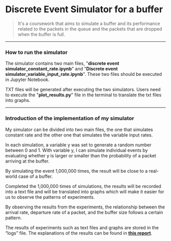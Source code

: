 Discrete Event Simulator for a buffer
=============
> It's a coursework that aims to simulate a buffer and its performance related to the packets in the queue and the packets that are dropped when the buffer is full.

----------
### How to run the simulator
The simulator contains two main files, "**discrete event simulator_constant_rate.ipynb**" and "**Discrete event simulator_variable_input_rate.ipynb**".
These two files should be executed in Jupyter Notebook.

TXT files will be generated after executing the two simulators. Users need to execute the "**plot_results.py**" file in the terminal to translate the txt files into graphs.

----------
### Introduction of the implementation of my simulator
My simulator can be divided into two main files, the one that simulates constant rate and the other one that simulates the variable input rates. 

In each simulation, a variable y was set to generate a random number between 0 and 1. With variable y, I can simulate individual events by evaluating whether y is larger or smaller than the probability of a packet arriving at the buffer.

By simulating the event 1,000,000 times, the result will be close to a real-world case of a buffer. 

Completed the 1,000,000 times of simulations, the results will be recorded into a text file and will be translated into graphs which will make it easier for us to observe the patterns of experiments.

By observing the results from the experiments, the relationship between the arrival rate, departure rate of a packet, and the buffer size follows a certain pattern. 

The results of experiments such as text files and graphs are stored in the “logs” file. The explanations of the results can be found in **[this report](https://drive.google.com/file/d/1x5jnUg3pf4zwbvlNmS39Cj2HsDAb607d/view?usp=sharing)**. 




